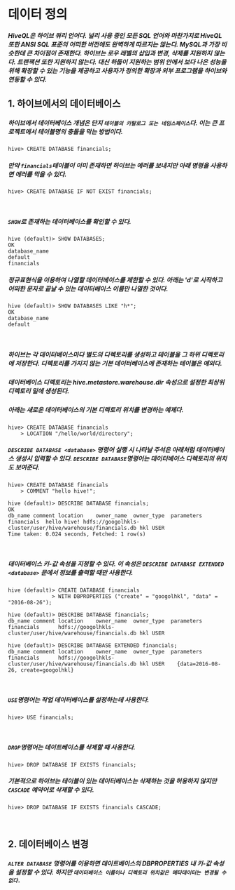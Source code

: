 # 데이터 정의
##### HiveQL은 하이브 쿼리 언어다. 널리 사용 중인 모든 SQL 언어와 마찬가지로 HiveQL 또한 ANSI SQL 표준의 어떠한 버전에도 완벽하게 따르지는 않는다. MySQL과 가장 비슷한데 큰 차이점이 존재한다. 하이브는 로우 레벨의 삽입과 변경, 삭제를 지원하지 않는다. 트랜잭션 또한 지원하지 않는다. 대신 하둡이 지원하는 범위 안에서 보다 나은 성능을 위해 확장할 수 있는 기능을 제공하고 사용자가 정의한 확장과 외부 프로그램을 하이브와 연동할 수 있다.



## 1. 하이브에서의 데이터베이스
##### 하이브에서 데이터베이스 개념은 단지 `테이블의 카탈로그 또는 네임스페이스`다. 이는 큰 프로젝트에서 테이블명의 충돌을 막는 방법이다.

```
hive> CREATE DATABASE financials;
```
##### 만약 `financials`테이블이 이미 존재하면 하이브는 에러를 보내지만 아래 명령을 사용하면 에러를 막을 수 있다.
```
hive> CREATE DATABASE IF NOT EXIST financials;
```
<br />

##### `SHOW`로 존재하는 데이터베이스를 확인할 수 있다.
```
hive (default)> SHOW DATABASES;
OK
database_name
default
financials
```
##### 정규표현식을 이용하여 나열할 데이터베이스를 제한할 수 있다. 아래는 'd'로 시작하고 어떠한 문자로 끝날 수 있는 데이터베이스 이름만 나열한 것이다.
```
hive (default)> SHOW DATABASES LIKE "h*";
OK
database_name
default
```
<br />

##### 하이브는 각 데이터베이스마다 별도의 디렉토리를 생성하고 테이블을 그 하위 디렉토리에 저장한다. 디렉토리를 가지지 않는 기본 데이터베이스에 존재하는 테이블은 예외다.
##### 데이터베이스 디렉토리는 hive.metastore.warehouse.dir 속성으로 설정한 최상위 디렉토리 밑에 생성된다.
##### 아래는 새로운 데이터베이스의 기본 디렉토리 위치를 변경하는 예제다.
```
hive> CREATE DATABASE financials
    > LOCATION "/hello/world/directory";
```

##### `DESCRIBE DATABASE <database>` 명령어 실행 시 나타날 주석은 아래처럼 데이터베이스 생성시 입력할 수 있다. `DESCRIBE DATABASE`명령어는 데이터베이스 디렉토리의 위치도 보여준다.
```
hive> CREATE DATABASE financials
    > COMMENT "hello hive!";

hive (default)> DESCRIBE DATABASE financials;
OK
db_name	comment	location	owner_name	owner_type	parameters
financials	hello hive!	hdfs://googolhkls-cluster/user/hive/warehouse/financials.db	hkl	USER	
Time taken: 0.024 seconds, Fetched: 1 row(s)
```
<br />

##### 데이터베이스 키-값 속성을 지정할 수 있다. 이 속성은 `DESCRIBE DATABASE EXTENDED <database>` 문에서 정보를 출력할 때만 사용한다.

```
hive (default)> CREATE DATABASE financials
              > WITH DBPROPERTIES ("create" = "googolhkl", "data" = "2016-08-26");

hive (default)> DESCRIBE DATABASE financials;
db_name	comment	location	owner_name	owner_type	parameters
financials		hdfs://googolhkls-cluster/user/hive/warehouse/financials.db	hkl	USER	

hive (default)> DESCRIBE DATABASE EXTENDED financials;
db_name	comment	location	owner_name	owner_type	parameters
financials		hdfs://googolhkls-cluster/user/hive/warehouse/financials.db	hkl	USER	{data=2016-08-26, create=googolhkl}
```
<br />

##### `USE`명령어는 작업 데이터베이스를 설정하는데 사용한다.
```
hive> USE financials;
```
<br />

##### `DROP`명령어는 데이트베이스를 삭제할 때 사용한다.
```
hive> DROP DATABASE IF EXISTS financials;
```
##### 기본적으로 하이브는 테이블이 있는 데이터베이스는 삭제하는 것을 허용하지 않지만 `CASCADE` 예약어로 삭제할 수 있다.
```
hive> DROP DATABASE IF EXISTS financials CASCADE;
```
<br />


## 2. 데이터베이스 변경
##### `ALTER DATABASE` 명령어를 이용하면 데이트베이스의 DBPROPERTIES 내 키-값 속성을 설정할 수 있다. 하지만 `데이터베이스 이름이나 디렉토리 위치같은 메타데이터는 변경될 수 없다.`
